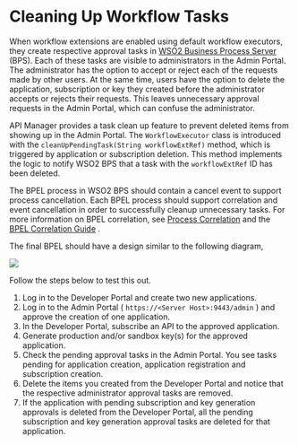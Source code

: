 # Cleaning Up Workflow Tasks

When workflow extensions are enabled using default workflow executors, they create respective approval tasks in [WSO2 Business Process Server](https://wso2.com/api-manager/) (BPS). Each of these tasks are visible to administrators in the Admin Portal. The administrator has the option to accept or reject each of the requests made by other users. At the same time, users have the option to delete the application, subscription or key they created before the administrator accepts or rejects their requests. This leaves unnecessary approval requests in the Admin Portal, which can confuse the administrator.

API Manager provides a task clean up feature to prevent deleted items from showing up in the Admin Portal. The `WorkflowExecutor` class is introduced with the `cleanUpPendingTask(String workflowExtRef)` method, which is triggered by application or subscription deletion. This method implements the logic to notify WSO2 BPS that a task with the `workflowExtRef` ID has been deleted.

The BPEL process in WSO2 BPS should contain a cancel event to support process cancellation. Each BPEL process should support correlation and event cancellation in order to successfully cleanup unnecessary tasks. For more information on BPEL correlation, see [Process Correlation](https://docs.wso2.com/display/BPS350/Process+Correlation) and the [BPEL Correlation Guide](https://wso2.com/library/presentations/2015/07/screencast-wso2-business-process-server-bpel-correlation-guide/) .

The final BPEL should have a design similar to the following diagram,

![]({{base_path}}/assets/attachments/103334735/103334736.png)

Follow the steps below to test this out.


1.  Log in to the Developer Portal and create two new applications.
2.  Log in to the Admin Portal ( `https://<Server Host>:9443/admin` ) and approve the creation of one application.
3.  In the Developer Portal, subscribe an API to the approved application.
4.  Generate production and/or sandbox key(s) for the approved application.
5.  Check the pending approval tasks in the Admin Portal. You see tasks pending for application creation, application registration and subscription creation.
6.  Delete the items you created from the Developer Portal and notice that the respective administrator approval tasks are removed.
7.  If the application with pending subscription and key generation approvals is deleted from the Developer Portal, all the pending subscription and key generation approval tasks are deleted for that application.

